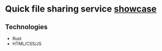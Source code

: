 # Quick file sharing service [showcase](https://youtu.be/b3buUhqaADo)

## Technologies
* Rust
* HTML/CSS/JS